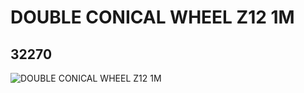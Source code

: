 # DOUBLE CONICAL WHEEL Z12 1M
## 32270
![DOUBLE CONICAL WHEEL Z12 1M](https://lc-www-live-s.legocdn.com/media/bricks/5/2/4141454.jpg)